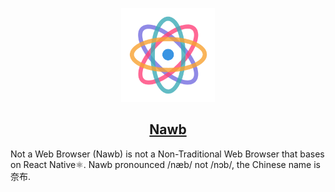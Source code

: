 <p align="center">
  <a href="#" target="_blank" rel="noopener noreferrer">
    <img width="150" src="./dev_doc/assets/nawb-white.png" alt="Nawb">
    <h2 align="center">Nawb</h2>
  </a>
</p>


Not a Web Browser (Nawb) is not a Non-Traditional Web Browser that bases on React Native⚛️. Nawb pronounced /næb/ not /nɔb/, the Chinese name is 奈布.
